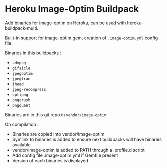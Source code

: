 # Heroku Image-Optim Buildpack

Add binaries for image-optim on Heroku, can be used with heroku-buildpack-multi.

Built-in support for [image-optim](https://github.com/toy/image_optim) gem, creation of `.image-optim.yml` config file. 

Binaries in this buildpacks :

- `advpng`
- `gifsicle`
- `jpegoptim`
- `jpegtran`
- `jhead`
- `jpeg-recompress`
- `optipng`
- `pngcrush`
- `pngquant`


Binaries are in this git repo in `vendor/image-optim`

On compilation :

- Binaries are copied into vendor/image-optim
- Symlink to binaries is added to ensure next buildpacks will have binaries available
- vendor/image-optim is added to PATH through a .profile.d script
- Add config file .image-optim.yml if Gemfile present
- Version of each binaries is displayed


